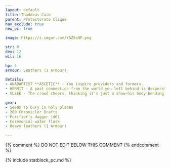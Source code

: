 ```yaml
---
layout: default
title: Thaddeus Cain
parent: Protectorate Clique
nav_exclude: true
new_pc: true

image: https://i.imgur.com/Y5Z5sNP.png

str: 8
dex: 12
wil: 16

hp: 4
armour: Leathers (1 Armour)

details:
- ANABAPTIST **ASCETIC** - You inspire providers and farmers.
- HERMIT - A past connection from the world you left behind is desperately seeking your help. You keep a rusted compass from your former life.
- SLEEK - The crowd cheers, thinking it’s just a show—his body bending, joints popping in ways that make them wince. But this isn’t just entertainment. These contortions were learned in darker places, for darker purposes - **You can always evade a grapple, being stuck, bound or chained.**

gear:
- Seeds to bury in holy places
- 200 Chronicler Drafts
- Purifier's dagger (d6)
- Ceremonial water flask
- Heavy leathers (1 Armour)

---
```


{% comment %}
DO NOT EDIT BELOW THIS COMMENT
{% endcomment %}

{% include statblock_pc.md %}
